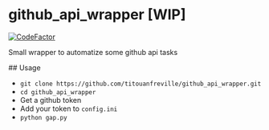 # github_api_wrapper [WIP]

[![CodeFactor](https://www.codefactor.io/repository/github/titouanfreville/github_api_wrapper/badge)](https://www.codefactor.io/repository/github/titouanfreville/github_api_wrapper)

Small wrapper to automatize some github api tasks



## Usage

- `git clone https://github.com/titouanfreville/github_api_wrapper.git`
- `cd github_api_wrapper`
- Get a github token
- Add your token to `config.ini`
- `python gap.py`
